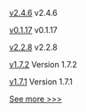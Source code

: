 
[v2.4.6](https://github.com/hyperledger/fabric/releases/tag/v2.4.6) v2.4.6

[v0.1.17](https://github.com/hyperledger/firefly-common/releases/tag/v0.1.17) v0.1.17

[v2.2.8](https://github.com/hyperledger/fabric/releases/tag/v2.2.8) v2.2.8

[v1.7.2](https://github.com/hyperledger-labs/hlf-operator/releases/tag/v1.7.2) Version 1.7.2

[v1.7.1](https://github.com/hyperledger-labs/hlf-operator/releases/tag/v1.7.1) Version 1.7.1


[See more >>>](https://start-here.hyperledger.org/releases)
